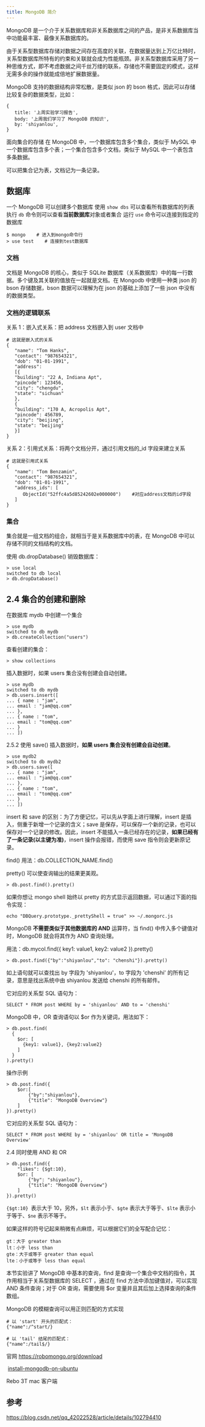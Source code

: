 ```yaml
---
title: MongoDB 简介
---
```

MongoDB 是一个介于关系数据库和非关系数据库之间的产品，是非关系数据库当中功能最丰富、最像关系数据库的。

由于关系型数据库存储对数据之间存在高度的关联，在数据量达到上万亿比特时，关系型数据库所特有的约束和关联就会成为性能瓶颈。非关系型数据库采用了另一种思维方式，即不考虑数据之间千丝万缕的联系，存储也不需要固定的模式，这样无需多余的操作就能成倍地扩展数据量。

MongoDB 支持的数据结构非常松散，是类似 json 的 bson 格式，因此可以存储比较复杂的数据类型，比如：

```
{
   title: '上周实验学习报告',
   body: '上周我们学习了 MongoDB 的知识',
   by: 'shiyanlou',
}
```
面向集合的存储
在 MongoDB 中，一个数据库包含多个集合，类似于 MySQL 中一个数据库包含多个表；一个集合包含多个文档，类似于 MySQL 中一个表包含多条数据。

可以把集合记为表，文档记为一条记录。

## 数据库
一个 MongoDB 可以创建多个数据库
使用 `show dbs` 可以查看所有数据库的列表
执行 `db` 命令则可以查看**当前数据库**对象或者集合
运行 `use` 命令可以连接到指定的数据库

```
$ mongo    # 进入到mongo命令行
> use test    # 连接到test数据库
```

### 文档
文档是 MongoDB 的核心，类似于 SQLite 数据库（关系数据库）中的每一行数据。多个键及其关联的值放在一起就是文档。在 Mongodb 中使用一种类 json 的 bson 存储数据，bson 数据可以理解为在 json 的基础上添加了一些 json 中没有的数据类型。

### 文档的逻辑联系
关系 1：嵌入式关系：把 address 文档嵌入到 user 文档中
```
# 这就是嵌入式的关系
{
   "name": "Tom Hanks",
   "contact": "987654321",
   "dob": "01-01-1991",
   "address":
   [{
   "building": "22 A, Indiana Apt",
   "pincode": 123456,
   "city": "chengdu",
   "state": "sichuan"
   },
   {
   "building": "170 A, Acropolis Apt",
   "pincode": 456789,
   "city": "beijing",
   "state": "beijing"
   }]
}
```

关系 2：引用式关系：将两个文档分开，通过引用文档的_id 字段来建立关系
```
# 这就是引用式关系
{
   "name": "Tom Benzamin",
   "contact": "987654321",
   "dob": "01-01-1991",
   "address_ids": [
      ObjectId("52ffc4a5d85242602e000000")    #对应address文档的id字段
   ]
}
```
### 集合
集合就是一组文档的组合，就相当于是关系数据库中的表，在 MongoDB 中可以存储不同的文档结构的文档。


使用 db.dropDatabase() 销毁数据库：

```
> use local
switched to db local
> db.dropDatabase()
```

## 2.4 集合的创建和删除
在数据库 mydb 中创建一个集合
```
> use mydb
switched to db mydb
> db.createCollection("users")
```

查看创建的集合：
```
> show collections
```

插入数据时，如果 users 集合没有创建会自动创建。
```
> use mydb
switched to db mydb
> db.users.insert([
... { name : "jam",
... email : "jam@qq.com"
... },
... { name : "tom",
... email : "tom@qq.com"
... }
... ])
```

2.5.2 使用 save()
插入数据时，**如果 users 集合没有创建会自动创建**。

```
> use mydb2
switched to db mydb2
> db.users.save([
... { name : "jam",
... email : "jam@qq.com"
... },
... { name : "tom",
... email : "tom@qq.com"
... }
... ])
```

insert 和 save 的区别：为了方便记忆，可以先从字面上进行理解，insert 是插入，侧重于新增一个记录的含义；save 是保存，可以保存一个新的记录，也可以保存对一个记录的修改。因此，insert 不能插入一条已经存在的记录，**如果已经有了一条记录(以主键为准)**，insert 操作会报错，而使用 save 指令则会更新原记录。


find() 用法：db.COLLECTION_NAME.find()

pretty() 可以使查询输出的结果更美观。
```
> db.post.find().pretty()
```

如果你想让 mongo shell 始终以 pretty 的方式显示返回数据，可以通过下面的指令实现：
```
echo "DBQuery.prototype._prettyShell = true" >> ~/.mongorc.js
```



MongoDB **不需要类似于其他数据库的 AND** 运算符，当 find() 中传入多个键值对时，MongoDB 就会将其作为 AND 查询处理。

用法：db.mycol.find({ key1: value1, key2: value2 }).pretty()

```
> db.post.find({"by":"shiyanlou","to": "chenshi"}).pretty()
```

如上语句就可以查找出 by 字段为 'shiyanlou'，to 字段为 'chenshi' 的所有记录，意思是找出系统中由 shiyanlou 发送给 chenshi 的所有邮件。

它对应的关系型 SQL 语句为：

```
SELECT * FROM post WHERE by = 'shiyanlou' AND to = 'chenshi'
```

MongoDB 中，OR 查询语句以 $or 作为关键词，用法如下：
```
> db.post.find(
  {
    $or: [
      {key1: value1}, {key2:value2}
    ]
  }
).pretty()
```

操作示例
```
> db.post.find({
    $or:[
        {"by":"shiyanlou"},
        {"title": "MongoDB Overview"}
    ]
}).pretty()
```

它对应的关系型 SQL 语句为：
```
SELECT * FROM post WHERE by = 'shiyanlou' OR title = 'MongoDB Overview'
```

2.4 同时使用 AND 和 OR
```
> db.post.find({
    "likes": {$gt:10},
    $or: [
        {"by": "shiyanlou"},
        {"title": "MongoDB Overview"}
    ]
}).pretty()
```

`{$gt:10} `表示大于 10，另外，`$lt` 表示小于、`$gte` 表示大于等于、`$lte` 表示小于等于、`$ne` 表示不等于。

如果这样的符号记起来稍微有点麻烦，可以根据它们的全写配合记忆：
```
gt：大于 greater than
lt：小于 less than
gte：大于或等于 greater than equal
lte：小于或等于 less than equal
```

本节实验讲了 MongoDB 中基本的查询，find 是查询一个集合中文档的指令，其作用相当于关系型数据库的 SELECT ，通过在 find 方法中添加键值对，可以实现 AND 条件查询；对于 OR 查询，需要使用 $or 变量并且其后加上选择查询的条件数组。

MongoDB 的模糊查询可以用正则匹配的方式实现

```
# 以 'start' 开头的匹配式：
{"name":/^start/}

# 以 'tail' 结尾的匹配式：
{"name":/tail$/}
```








官网
https://robomongo.org/download

 [install-mongodb-on-ubuntu](https://docs.mongodb.com/manual/tutorial/install-mongodb-on-ubuntu/)

Rebo 3T
mac 客户端

## 参考
https://blog.csdn.net/qq_42022528/article/details/102794410

